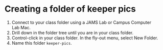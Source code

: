# Creating a folder of keeper pics

1. Connect to your class folder using a JAMS Lab or Campus Computer Lab Mac.
2. Drill down in the folder tree until you are in your class folder.
3. Control-click in your class folder. In the fly-out menu, select New Folder.
4. Name this folder `keeper-pics`.
